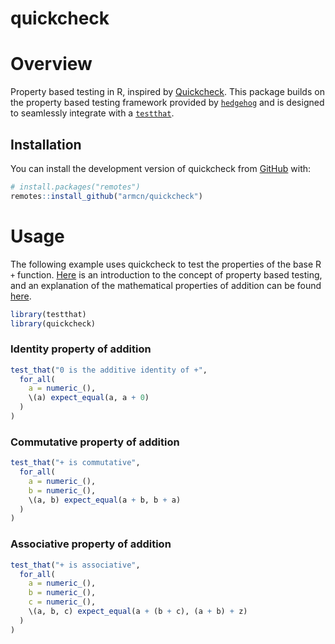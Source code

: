 
<!-- README.md is generated from README.Rmd. Please edit that file -->

# quickcheck

<!-- badges: start -->
<!-- badges: end -->

# Overview

Property based testing in R, inspired by
[Quickcheck](https://en.wikipedia.org/wiki/QuickCheck). This package
builds on the property based testing framework provided by
[`hedgehog`](https://github.com/hedgehogqa/r-hedgehog) and is designed
to seamlessly integrate with a [`testthat`](https://testthat.r-lib.org).

## Installation

You can install the development version of quickcheck from
[GitHub](https://github.com/) with:

``` r
# install.packages("remotes")
remotes::install_github("armcn/quickcheck")
```

# Usage

The following example uses quickcheck to test the properties of the base
R `+` function.
[Here](https://fsharpforfunandprofit.com/posts/property-based-testing/)
is an introduction to the concept of property based testing, and an
explanation of the mathematical properties of addition can be found
[here](https://www.khanacademy.org/math/cc-sixth-grade-math/cc-6th-factors-and-multiples/properties-of-numbers/a/properties-of-addition).

``` r
library(testthat)
library(quickcheck)
```

### Identity property of addition

``` r
test_that("0 is the additive identity of +", 
  for_all(
    a = numeric_(), 
    \(a) expect_equal(a, a + 0)
  )
)
```

### Commutative property of addition

``` r
test_that("+ is commutative", 
  for_all(
    a = numeric_(),
    b = numeric_(),
    \(a, b) expect_equal(a + b, b + a)
  )
)
```

### Associative property of addition

``` r
test_that("+ is associative", 
  for_all(
    a = numeric_(),
    b = numeric_(),
    c = numeric_(),
    \(a, b, c) expect_equal(a + (b + c), (a + b) + z)
  )
)
```
